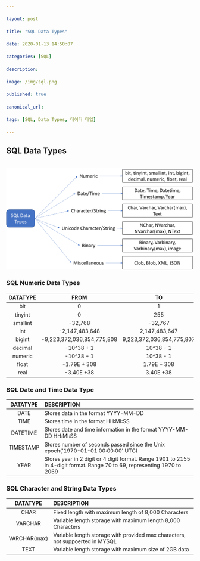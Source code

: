 ```yaml
---

layout: post

title: "SQL Data Types"

date: 2020-01-13 14:50:07

categories: [SQL]

description:

image: /img/sql.png

published: true

canonical_url:

tags: [SQL, Data Types, 데이터 타입]

---
```


## SQL Data Types

<br> <img src="/img/sqldata.png">

### SQL Numeric Data Types

|DATATYPE|FROM|TO|
|:--------:|:----:|:--:|
|bit|0|1|
|tinyint|0|255|
|smallint|-32,768|-32,767|
|int|-2,147,483,648|2,147,483,647|
|bigint|-9,223,372,036,854,775,808|9,223,372,036,854,775,807|
|decimal|-10^38 + 1|10^38 - 1|
|numeric|-10^38 + 1|10^38 - 1|
|float|-1.79E + 308|1.79E + 308|
|real|-3.40E +38|3.40E +38|

### SQL Date and Time Data Type

|DATATYPE|DESCRIPTION|
|:------:|:----------|
|DATE|Stores data in the format YYYY-MM-DD|
|TIME|Stores time in the format HH:MI:SS|
|DATETIME|Stores date and time information in the format YYYY-MM-DD HH:MI:SS|
|TIMESTAMP|Stores number of seconds passed since the Unix epoch('1970-01-01 00:00:00' UTC)|
|YEAR|Stores year in 2 digit or 4 digit format. Range 1901 to 2155 in 4-digit format. Range 70 to 69, representing 1970 to 2069|

### SQL Character and String Data Types

|DATATYPE|DESCRIPTION|
|:------:|:----------|
|CHAR|Fixed length with maximum length of 8,000 Characters|
|VARCHAR|Variable length storage with maximum length 8,000 Characters|
|VARCHAR(max)|Variable length storage with provided max characters, not suppoerted in MYSQL|
|TEXT|Variable length storage with maximum size of 2GB data|
